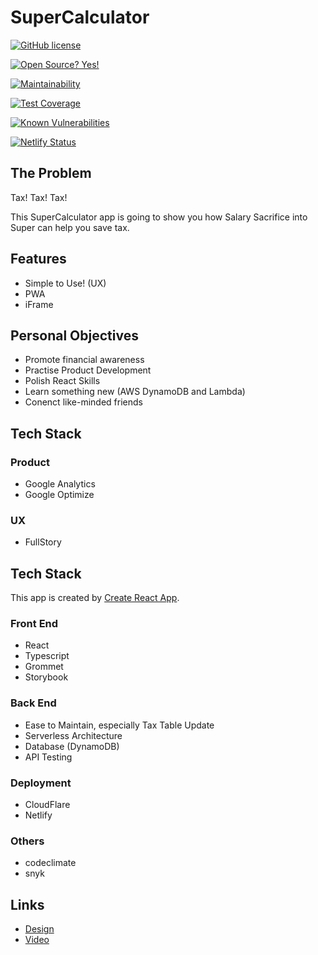 # SuperCalculator

[![GitHub license](https://img.shields.io/github/license/CardHeroAU/SuperCalculator.svg)](https://github.com/CardHeroAU/SuperCalculator/blob/master/LICENSE)

[![Open Source? Yes!](https://badgen.net/badge/Open%20Source%20%3F/Yes%21/blue?icon=github)](https://github.com/CardHeroAU/SuperCalculator/)

[![Maintainability](https://api.codeclimate.com/v1/badges/4649caaf5188bf8ad5c2/maintainability)](https://codeclimate.com/github/CardHeroAU/SuperCalculator/maintainability)

[![Test Coverage](https://api.codeclimate.com/v1/badges/4649caaf5188bf8ad5c2/test_coverage)](https://codeclimate.com/github/CardHeroAU/SuperCalculator/test_coverage)

[![Known Vulnerabilities](https://snyk.io/test/github/CardHeroAU/SuperCalculator/badge.svg)](https://snyk.io/test/github/CardHeroAU/SuperCalculator)

[![Netlify Status](https://api.netlify.com/api/v1/badges/8fe030ea-bca6-4872-b42c-d6a4fac563f9/deploy-status)](https://app.netlify.com/sites/admiring-northcutt-b8506c/deploys)

## The Problem

Tax! Tax! Tax! 

This SuperCalculator app is going to show you how Salary Sacrifice into Super can help you save tax.

## Features

- Simple to Use! (UX)
- PWA
- iFrame

## Personal Objectives

- Promote financial awareness
- Practise Product Development
- Polish React Skills
- Learn something new (AWS DynamoDB and Lambda)
- Conenct like-minded friends

## Tech Stack

### Product

- Google Analytics
- Google Optimize

### UX

- FullStory

## Tech Stack

This app is created by [Create React App](./docs/CRA.md).

### Front End

- React
- Typescript
- Grommet
- Storybook

### Back End

- Ease to Maintain, especially Tax Table Update
- Serverless Architecture
- Database (DynamoDB) 
- API Testing

### Deployment

- CloudFlare
- Netlify

### Others

- codeclimate
- snyk

## Links

- [Design](./docs/design/README.md)
- [Video](./docs/video/README.md)
